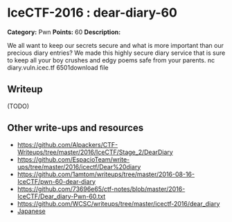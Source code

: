 # IceCTF-2016 : dear-diary-60

**Category:** Pwn
**Points:** 60
**Description:**

We all want to keep our secrets secure and what is more important than our precious diary entries? We made this highly secure diary service that is sure to keep all your boy crushes and edgy poems safe from your parents. nc diary.vuln.icec.tf 6501download file

## Writeup

(TODO)

## Other write-ups and resources

* https://github.com/Alpackers/CTF-Writeups/tree/master/2016/IceCTF/Stage_2/DearDiary
* https://github.com/EspacioTeam/write-ups/tree/master/2016/icectf/Dear%20diary
* https://github.com/1amtom/writeups/tree/master/2016-08-16-IceCTF/pwn-60-dear-diary
* https://github.com/73696e65/ctf-notes/blob/master/2016-IceCTF/Dear_diary-Pwn-60.txt
* https://github.com/WCSC/writeups/tree/master/icectf-2016/dear_diary
* [Japanese](https://ctftime.org/writeup/3813)

